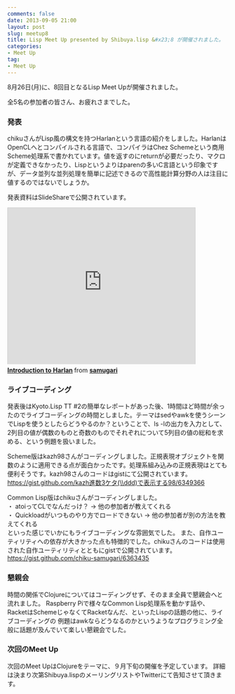 ```yaml
---
comments: false
date: 2013-09-05 21:00
layout: post
slug: meetup8
title: Lisp Meet Up presented by Shibuya.lisp &#x23;8 が開催されました。
categories:
- Meet Up
tag:
- Meet Up
---
```


8月26日(月)に、8回目となるLisp Meet Upが開催されました。

全5名の参加者の皆さん、お疲れさまでした。

### 発表

chikuさんがLisp風の構文を持つHarlanという言語の紹介をしました。HarlanはOpenCLへとコンパイルされる言語で、コンパイラはChez Schemeという商用Scheme処理系で書かれています。値を返すのにreturnが必要だったり、マクロが定義できなかったり、Lispというよりはparenの多いC言語という印象ですが、データ並列な並列処理を簡単に記述できるので高性能計算分野の人は注目に値するのではないでしょうか。

発表資料はSlideShareで公開されています。
<iframe src="http://www.slideshare.net/slideshow/embed_code/25660699" width="427" height="356" frameborder="0" marginwidth="0" marginheight="0" scrolling="no" style="border:1px solid #CCC;border-width:1px 1px 0;margin-bottom:5px" allowfullscreen webkitallowfullscreen mozallowfullscreen> </iframe> <div style="margin-bottom:5px"> <strong> <a href="https://www.slideshare.net/samugari/introduction-toharlan" title="Introduction to Harlan" target="_blank">Introduction to Harlan</a> </strong> from <strong><a href="http://www.slideshare.net/samugari" target="_blank">samugari</a></strong> </div>

### ライブコーディング

発表後はKyoto.Lisp TT #2の簡単なレポートがあった後、1時間ほど時間が余ったのでライブコーディングの時間としました。テーマはsedやawkを使うシーンでLispを使うとしたらどうやるのか？ということで、ls -lの出力を入力として、2列目の値が偶数のものと奇数のものでそれぞれについて5列目の値の総和を求める、という例題を扱いました。

Scheme版はkazh98さんがコーディングしました。正規表現オブジェクトを関数のように適用できる点が面白かったです。処理系組み込みの正規表現はとても便利そうです。kazh98さんのコードはgistにて公開されています。</br>
<a href="https://gist.github.com/kazh進数3ケタ(\\ddd)で表示する98/6349366">https://gist.github.com/kazh進数3ケタ(\\ddd)で表示する98/6349366</a>

Common Lisp版はchikuさんがコーディングしました。</br>
・ atoiってCLでなんだっけ？ -> 他の参加者が教えてくれる</br>
・ Quickloadがいつものやり方でロードできない -> 他の参加者が別の方法を教えてくれる</br>
といった感じでいかにもライブコーディングな雰囲気でした。
また、自作ユーティリティへの依存が大きかった点も特徴的でした。chikuさんのコードは使用された自作ユーティリティとともにgistで公開されています。</br>
<a href="https://gist.github.com/chiku-samugari/6363435">https://gist.github.com/chiku-samugari/6363435</a>

### 懇親会

時間の関係でClojureについてはコーディングせず、そのまま全員で懇親会へと流れました。
Raspberry Piで様々なCommon Lisp処理系を動かす話や、
RacketはSchemeじゃなくてRacketなんだ、といったLispの話題の他に、ライブコーディングの
例題はawkならどうなるのかというようなプログラミング全般に話題が及んでいて楽しい懇親会でした。

### 次回のMeet Up

次回のMeet UpはClojureをテーマに、９月下旬の開催を予定しています。
詳細は決まり次第Shibuya.lispのメーリングリストやTwitterにて告知させて頂きます。
